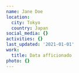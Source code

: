 ```yaml
---
name: Jane Doe
location:
  city: Tokyo
  country: Japan
social_media: {}
activities: {}
last_updated: '2021-01-01'
work:
  title: Data afficionado
photo: {}
---
```

